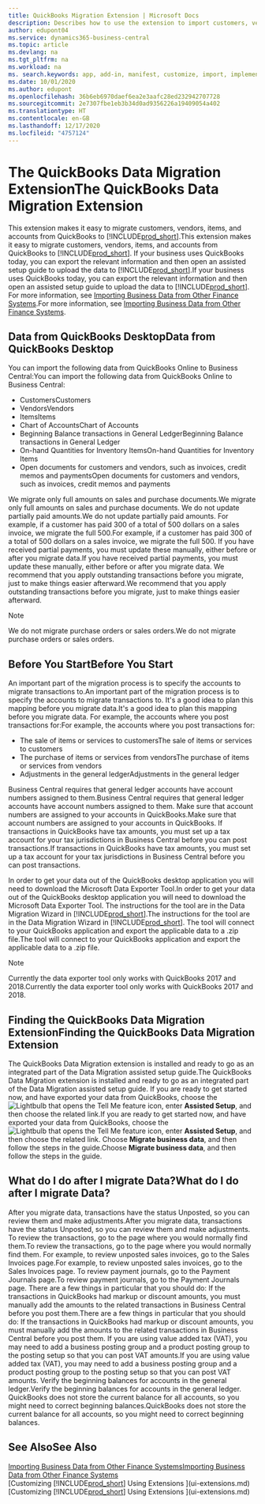 ```yaml
---
title: QuickBooks Migration Extension | Microsoft Docs
description: Describes how to use the extension to import customers, vendors, items, and accounts from QuickBooks Desktop to Business Central.
author: edupont04
ms.service: dynamics365-business-central
ms.topic: article
ms.devlang: na
ms.tgt_pltfrm: na
ms.workload: na
ms. search.keywords: app, add-in, manifest, customize, import, implement
ms.date: 10/01/2020
ms.author: edupont
ms.openlocfilehash: 36b6eb6970daef6ea2e3aafc28ed232942707728
ms.sourcegitcommit: 2e7307fbe1eb3b34d0ad9356226a19409054a402
ms.translationtype: HT
ms.contentlocale: en-GB
ms.lasthandoff: 12/17/2020
ms.locfileid: "4757124"
---
```

# <a name="the-quickbooks-data-migration-extension"></a><span data-ttu-id="fda00-103">The QuickBooks Data Migration Extension</span><span class="sxs-lookup"><span data-stu-id="fda00-103">The QuickBooks Data Migration Extension</span></span>

<span data-ttu-id="fda00-104">This extension makes it easy to migrate customers, vendors, items, and accounts from QuickBooks to [!INCLUDE[prod_short](includes/prod_short.md)].</span><span class="sxs-lookup"><span data-stu-id="fda00-104">This extension makes it easy to migrate customers, vendors, items, and accounts from QuickBooks to [!INCLUDE[prod_short](includes/prod_short.md)].</span></span> <span data-ttu-id="fda00-105">If your business uses QuickBooks today, you can export the relevant information and then open an assisted setup guide to upload the data to [!INCLUDE[prod_short](includes/prod_short.md)].</span><span class="sxs-lookup"><span data-stu-id="fda00-105">If your business uses QuickBooks today, you can export the relevant information and then open an assisted setup guide to upload the data to [!INCLUDE[prod_short](includes/prod_short.md)].</span></span>  
<span data-ttu-id="fda00-106">For more information, see [Importing Business Data from Other Finance Systems](across-import-data-configuration-packages.md).</span><span class="sxs-lookup"><span data-stu-id="fda00-106">For more information, see [Importing Business Data from Other Finance Systems](across-import-data-configuration-packages.md).</span></span>

## <a name="data-from-quickbooks-desktop"></a><span data-ttu-id="fda00-107">Data from QuickBooks Desktop</span><span class="sxs-lookup"><span data-stu-id="fda00-107">Data from QuickBooks Desktop</span></span>

<span data-ttu-id="fda00-108">You can import the following data from QuickBooks Online to Business Central:</span><span class="sxs-lookup"><span data-stu-id="fda00-108">You can import the following data from QuickBooks Online to Business Central:</span></span>

- <span data-ttu-id="fda00-109">Customers</span><span class="sxs-lookup"><span data-stu-id="fda00-109">Customers</span></span>  
- <span data-ttu-id="fda00-110">Vendors</span><span class="sxs-lookup"><span data-stu-id="fda00-110">Vendors</span></span>  
- <span data-ttu-id="fda00-111">Items</span><span class="sxs-lookup"><span data-stu-id="fda00-111">Items</span></span>  
- <span data-ttu-id="fda00-112">Chart of Accounts</span><span class="sxs-lookup"><span data-stu-id="fda00-112">Chart of Accounts</span></span>  
- <span data-ttu-id="fda00-113">Beginning Balance transactions in General Ledger</span><span class="sxs-lookup"><span data-stu-id="fda00-113">Beginning Balance transactions in General Ledger</span></span>  
- <span data-ttu-id="fda00-114">On-hand Quantities for Inventory Items</span><span class="sxs-lookup"><span data-stu-id="fda00-114">On-hand Quantities for Inventory Items</span></span>  
- <span data-ttu-id="fda00-115">Open documents for customers and vendors, such as invoices, credit memos and payments</span><span class="sxs-lookup"><span data-stu-id="fda00-115">Open documents for customers and vendors, such as invoices, credit memos and payments</span></span>  

<span data-ttu-id="fda00-116">We migrate only full amounts on sales and purchase documents.</span><span class="sxs-lookup"><span data-stu-id="fda00-116">We migrate only full amounts on sales and purchase documents.</span></span> <span data-ttu-id="fda00-117">We do not update partially paid amounts.</span><span class="sxs-lookup"><span data-stu-id="fda00-117">We do not update partially paid amounts.</span></span> <span data-ttu-id="fda00-118">For example, if a customer has paid 300 of a total of 500 dollars on a sales invoice, we migrate the full 500.</span><span class="sxs-lookup"><span data-stu-id="fda00-118">For example, if a customer has paid 300 of a total of 500 dollars on a sales invoice, we migrate the full 500.</span></span> <span data-ttu-id="fda00-119">If you have received partial payments, you must update these manually, either before or after you migrate data.</span><span class="sxs-lookup"><span data-stu-id="fda00-119">If you have received partial payments, you must update these manually, either before or after you migrate data.</span></span> <span data-ttu-id="fda00-120">We recommend that you apply outstanding transactions before you migrate, just to make things easier afterward.</span><span class="sxs-lookup"><span data-stu-id="fda00-120">We recommend that you apply outstanding transactions before you migrate, just to make things easier afterward.</span></span>

> [!NOTE]
> <span data-ttu-id="fda00-121">We do not migrate purchase orders or sales orders.</span><span class="sxs-lookup"><span data-stu-id="fda00-121">We do not migrate purchase orders or sales orders.</span></span>

## <a name="before-you-start"></a><span data-ttu-id="fda00-122">Before You Start</span><span class="sxs-lookup"><span data-stu-id="fda00-122">Before You Start</span></span>

<span data-ttu-id="fda00-123">An important part of the migration process is to specify the accounts to migrate transactions to.</span><span class="sxs-lookup"><span data-stu-id="fda00-123">An important part of the migration process is to specify the accounts to migrate transactions to.</span></span> <span data-ttu-id="fda00-124">It's a good idea to plan this mapping before you migrate data.</span><span class="sxs-lookup"><span data-stu-id="fda00-124">It's a good idea to plan this mapping before you migrate data.</span></span> <span data-ttu-id="fda00-125">For example, the accounts where you post transactions for:</span><span class="sxs-lookup"><span data-stu-id="fda00-125">For example, the accounts where you post transactions for:</span></span>

- <span data-ttu-id="fda00-126">The sale of items or services to customers</span><span class="sxs-lookup"><span data-stu-id="fda00-126">The sale of items or services to customers</span></span>  
- <span data-ttu-id="fda00-127">The purchase of items or services from vendors</span><span class="sxs-lookup"><span data-stu-id="fda00-127">The purchase of items or services from vendors</span></span>  
- <span data-ttu-id="fda00-128">Adjustments in the general ledger</span><span class="sxs-lookup"><span data-stu-id="fda00-128">Adjustments in the general ledger</span></span>  

<span data-ttu-id="fda00-129">Business Central requires that general ledger accounts have account numbers assigned to them.</span><span class="sxs-lookup"><span data-stu-id="fda00-129">Business Central requires that general ledger accounts have account numbers assigned to them.</span></span> <span data-ttu-id="fda00-130">Make sure that account numbers are assigned to your accounts in QuickBooks.</span><span class="sxs-lookup"><span data-stu-id="fda00-130">Make sure that account numbers are assigned to your accounts in QuickBooks.</span></span>
<span data-ttu-id="fda00-131">If transactions in QuickBooks have tax amounts, you must set up a tax account for your tax jurisdictions in Business Central before you can post transactions.</span><span class="sxs-lookup"><span data-stu-id="fda00-131">If transactions in QuickBooks have tax amounts, you must set up a tax account for your tax jurisdictions in Business Central before you can post transactions.</span></span>

<span data-ttu-id="fda00-132">In order to get your data out of the QuickBooks desktop application you will need to download the Microsoft Data Exporter Tool.</span><span class="sxs-lookup"><span data-stu-id="fda00-132">In order to get your data out of the QuickBooks desktop application you will need to download the Microsoft Data Exporter Tool.</span></span>  <span data-ttu-id="fda00-133">The instructions for the tool are in the Data Migration Wizard in [!INCLUDE[prod_short](includes/prod_short.md)].</span><span class="sxs-lookup"><span data-stu-id="fda00-133">The instructions for the tool are in the Data Migration Wizard in [!INCLUDE[prod_short](includes/prod_short.md)].</span></span> <span data-ttu-id="fda00-134">The tool will connect to your QuickBooks application and export the applicable data to a .zip file.</span><span class="sxs-lookup"><span data-stu-id="fda00-134">The tool will connect to your QuickBooks application and export the applicable data to a .zip file.</span></span>  

> [!NOTE]
> <span data-ttu-id="fda00-135">Currently the data exporter tool only works with QuickBooks 2017 and 2018.</span><span class="sxs-lookup"><span data-stu-id="fda00-135">Currently the data exporter tool only works with QuickBooks 2017 and 2018.</span></span>

## <a name="finding-the-quickbooks-data-migration-extension"></a><span data-ttu-id="fda00-136">Finding the QuickBooks Data Migration Extension</span><span class="sxs-lookup"><span data-stu-id="fda00-136">Finding the QuickBooks Data Migration Extension</span></span>

<span data-ttu-id="fda00-137">The QuickBooks Data Migration extension is installed and ready to go as an integrated part of the Data Migration assisted setup guide.</span><span class="sxs-lookup"><span data-stu-id="fda00-137">The QuickBooks Data Migration extension is installed and ready to go as an integrated part of the Data Migration assisted setup guide.</span></span> <span data-ttu-id="fda00-138">If you are ready to get started now, and have exported your data from QuickBooks, choose the ![Lightbulb that opens the Tell Me feature](media/ui-search/search_small.png "Tell me what you want to do") icon, enter **Assisted Setup**, and then choose the related link.</span><span class="sxs-lookup"><span data-stu-id="fda00-138">If you are ready to get started now, and have exported your data from QuickBooks, choose the ![Lightbulb that opens the Tell Me feature](media/ui-search/search_small.png "Tell me what you want to do") icon, enter **Assisted Setup**, and then choose the related link.</span></span> <span data-ttu-id="fda00-139">Choose **Migrate business data**, and then follow the steps in the guide.</span><span class="sxs-lookup"><span data-stu-id="fda00-139">Choose **Migrate business data**, and then follow the steps in the guide.</span></span>  

## <a name="what-do-i-do-after-i-migrate-data"></a><span data-ttu-id="fda00-140">What do I do after I migrate Data?</span><span class="sxs-lookup"><span data-stu-id="fda00-140">What do I do after I migrate Data?</span></span>

<span data-ttu-id="fda00-141">After you migrate data, transactions have the status Unposted, so you can review them and make adjustments.</span><span class="sxs-lookup"><span data-stu-id="fda00-141">After you migrate data, transactions have the status Unposted, so you can review them and make adjustments.</span></span> <span data-ttu-id="fda00-142">To review the transactions, go to the page where you would normally find them.</span><span class="sxs-lookup"><span data-stu-id="fda00-142">To review the transactions, go to the page where you would normally find them.</span></span> <span data-ttu-id="fda00-143">For example, to review unposted sales invoices, go to the Sales Invoices page.</span><span class="sxs-lookup"><span data-stu-id="fda00-143">For example, to review unposted sales invoices, go to the Sales Invoices page.</span></span> <span data-ttu-id="fda00-144">To review payment journals, go to the Payment Journals page.</span><span class="sxs-lookup"><span data-stu-id="fda00-144">To review payment journals, go to the Payment Journals page.</span></span>
<span data-ttu-id="fda00-145">There are a few things in particular that you should do: If the transactions in QuickBooks had markup or discount amounts, you must manually add the amounts to the related transactions in Business Central before you post them.</span><span class="sxs-lookup"><span data-stu-id="fda00-145">There are a few things in particular that you should do: If the transactions in QuickBooks had markup or discount amounts, you must manually add the amounts to the related transactions in Business Central before you post them.</span></span>
<span data-ttu-id="fda00-146">If you are using value added tax (VAT), you may need to add a business posting group and a product posting group to the posting setup so that you can post VAT amounts.</span><span class="sxs-lookup"><span data-stu-id="fda00-146">If you are using value added tax (VAT), you may need to add a business posting group and a product posting group to the posting setup so that you can post VAT amounts.</span></span>
<span data-ttu-id="fda00-147">Verify the beginning balances for accounts in the general ledger.</span><span class="sxs-lookup"><span data-stu-id="fda00-147">Verify the beginning balances for accounts in the general ledger.</span></span> <span data-ttu-id="fda00-148">QuickBooks does not store the current balance for all accounts, so you might need to correct beginning balances.</span><span class="sxs-lookup"><span data-stu-id="fda00-148">QuickBooks does not store the current balance for all accounts, so you might need to correct beginning balances.</span></span>

## <a name="see-also"></a><span data-ttu-id="fda00-149">See Also</span><span class="sxs-lookup"><span data-stu-id="fda00-149">See Also</span></span>

[<span data-ttu-id="fda00-150">Importing Business Data from Other Finance Systems</span><span class="sxs-lookup"><span data-stu-id="fda00-150">Importing Business Data from Other Finance Systems</span></span>](across-import-data-configuration-packages.md)  
<span data-ttu-id="fda00-151">[Customizing [!INCLUDE[prod_short](includes/prod_short.md)] Using Extensions ](ui-extensions.md)</span><span class="sxs-lookup"><span data-stu-id="fda00-151">[Customizing [!INCLUDE[prod_short](includes/prod_short.md)] Using Extensions ](ui-extensions.md)</span></span>  

